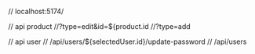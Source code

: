 // localhost:5174/

// api product
//?type=edit&id=${product.id
//?type=add



// api user
// /api/users/${selectedUser.id}/update-password
// /api/users
